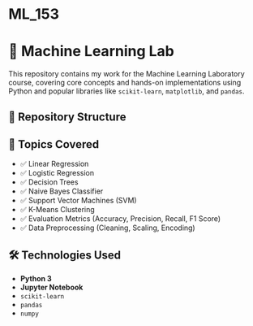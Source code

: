 # ML_153

# 🧠 Machine Learning Lab

This repository contains my work for the Machine Learning Laboratory course, covering core concepts and hands-on implementations using Python and popular libraries like `scikit-learn`, `matplotlib`, and `pandas`.

## 📁 Repository Structure


## 📌 Topics Covered

- ✅ Linear Regression
- ✅ Logistic Regression
- ✅ Decision Trees
- ✅ Naive Bayes Classifier
- ✅ Support Vector Machines (SVM)
- ✅ K-Means Clustering
- ✅ Evaluation Metrics (Accuracy, Precision, Recall, F1 Score)
- ✅ Data Preprocessing (Cleaning, Scaling, Encoding)
  
## 🛠️ Technologies Used

- **Python 3**
- **Jupyter Notebook**
- `scikit-learn`
- `pandas`
- `numpy`


